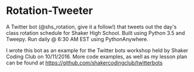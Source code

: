 # Rotation-Tweeter
A Twitter bot (@shs_rotation, give it a follow!) that tweets out the day's class rotation schedule for Shaker High School.
Built using Python 3.5 and Tweepy. Run daily @ 6:30 AM EST using PythonAnywhere.

I wrote this bot as an example for the Twitter bots workshop held by Shaker Coding Club on 10/11/2016. More code examples, as well as my lesson plan can be found at https://github.com/shakercodingclub/twitterbots
